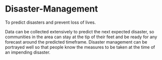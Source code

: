# Disaster-Management
To predict disasters and prevent loss of lives.

Data can be collected extensively to predict the next expected disaster, so communities in the area can stay at the tip of their feet and be ready for any forecast around the predicted timeframe.
Disaster management can be portrayed well so that people know the measures to be taken at the time of an impending disaster.
